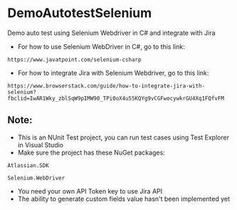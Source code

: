 # DemoAutotestSelenium
Demo auto test using Selenium Webdriver in C# and integrate with Jira

- For how to use Selenium WebDriver in C#, go to this link:

`https://www.javatpoint.com/selenium-csharp`

- For how to integrate Jira with Selenium Webdriver, go to this link:

`https://www.browserstack.com/guide/how-to-integrate-jira-with-selenium?fbclid=IwAR1Wky_zblSqW9pIMW90_TPi0oX4u55KQYg9vCGFwocywkrGU4Xq1FQfvFM`

## Note:

- This is an NUnit Test project, you can run test cases using Test Explorer in Visual Studio
- Make sure the project has these NuGet packages:

`Atlassian.SDK`

`Selenium.WebDriver`

- You need your own API Token key to use Jira API
- The ability to generate custom fields value hasn't been implemented yet

